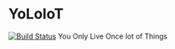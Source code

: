 # YoLoIoT
[![Build Status](https://travis-ci.org/overwatchcorp/YoLoIoT.svg?branch=master)](https://travis-ci.org/overwatchcorp/YoLoIoT)
You Only Live Once Iot of Things
